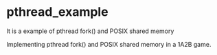 # pthread_example
It is a example of pthread fork() and POSIX shared memory

Implementing pthread fork() and POSIX shared memory in a 1A2B game.


